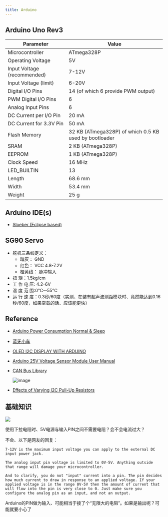 ```yaml
---
title: Arduino
---
```


## Arduino Uno Rev3

| Parameter | Value |
| --- | --- |
| Microcontroller | ATmega328P |
| Operating Voltage | 5V |
| Input Voltage (recommended) | 7-12V |
| Input Voltage (limit) | 6-20V |
| Digital I/O Pins | 14 (of which 6 provide PWM output) |
| PWM Digital I/O Pins | 6 |
| Analog Input Pins | 6 |
| DC Current per I/O Pin | 20 mA |
| DC Current for 3.3V Pin | 50 mA |
| Flash Memory | 32 KB (ATmega328P) of which 0.5 KB used by bootloader |
| SRAM | 2 KB (ATmega328P) |
| EEPROM | 1 KB (ATmega328P) |
| Clock Speed | 16 MHz |
| LED_BUILTIN | 13 |
| Length | 68.6 mm |
| Width | 53.4 mm |
| Weight | 25 g |

## Arduino IDE(s)
- [Sloeber (Eclipse based)](http://eclipse.baeyens.it)

## SG90 Servo
- 舵机三条线定义：
  - 暗灰： GND
  - 红色： VCC 4.8-7.2V
  - 橙黄线： 脉冲输入
- 扭 矩：1.5kg/cm
- 工 作 电 压: 4.2-6V
- 温 度 范 围:0℃--55℃
- 运 行 速 度：0.3秒/60度（实测、在装有超声波测距模块时、竟然能达到0.16秒/60度，如果空载的话、应该能更快）


## Reference
- [Arduino Power Consumption Normal & Sleep](https://www.gadgetmakersblog.com/arduino-power-consumption/)
- [蓝牙小车](http://blog.csdn.net/qq_16775293/article/details/77489166)
- [OLED I2C DISPLAY WITH ARDUINO](http://www.instructables.com/id/Monochrome-096-i2c-OLED-display-with-arduino-SSD13/)
- [Arduino 25V Voltage Sensor Module User Manual](http://henrysbench.capnfatz.com/henrys-bench/arduino-voltage-measurements/arduino-25v-voltage-sensor-module-user-manual/)
- [CAN Bus Library](https://github.com/autowp/arduino-mcp2515)

  ![image](https://i0.wp.com/henrysbench.capnfatz.com/wp-content/uploads/2015/05/Arduino-25V-Sensor-Module.png)
- [Effects of Varying I2C Pull-Up Resistors](http://dsscircuits.com/articles/effects-of-varying-i2c-pull-up-resistors)

## 基础知识

![](D:\01.Git\github\sanbrother\sanbrother.github.io\images\FI8KJ0RIYGFJDYW.jpg)

使用下拉电阻时、5V电源与输入PIN之间不需要电阻？会不会电流过大？

不会、以下是网友的回复：

```
7-12V is the maximum input voltage you can apply to the external DC input power jack.

The analog input pin voltage is limited to 0V-5V. Anything outside that range will damage your microcontroller.

And to clarify, you do not "input" current into a pin. The pin decides how much current to draw in response to an applied voltage. If your applied voltage is in the range 0V-5V then the amount of current that will flow into the pin is very close to 0. Just make sure you configure the analog pin as an input, and not an output.
```

Arduino的PIN做为输入、可能相当于接了个“无限大的电阻”。如果是输出呢？可能就要小心了